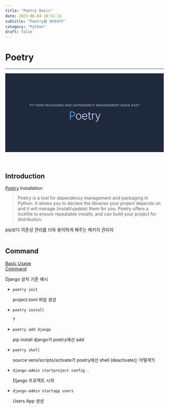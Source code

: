 ```yaml
---
title: "Poetry Basic"
date: 2023-06-04 10:51:13
subtitle: "Poetry를 배워보자"
category: "Python"
draft: false
---
```

# Poetry
<hr/>

![poetry](./poetry.png)

<br/>

## Introduction  

[Poetry](https://python-poetry.org/docs/) Installation  

> Poetry is a tool for dependency management and packaging in Python. It allows you to declare the libraries your project depends on and it will manage (install/update) them for you. Poetry offers a lockfile to ensure repeatable installs, and can build your project for distribution.

pip보다 의존성 관리를 더욱 용이하게 해주는 패키지 관리자  
<br/>

## Command

[Basic Usage](https://python-poetry.org/docs/basic-usage/)  
[Command](https://python-poetry.org/docs/cli/)

Django 설치 기준 예시

- `poetry init`  
  
  project.toml 파일 생성

- `poetry install`  
  
  ?

- `poetry add django`
  
  pip install django가 poetry에선 add

- `poetry shell`
  
  source venv/scripts/activate가 poetry에선 shell (deactivate는 어떻게?)

- `django-admin startproject config .`

  Django 프로젝트 시작

- `django-admin startapp users`
  
  Users App 생성